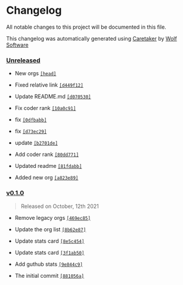 # Changelog

All notable changes to this project will be documented in this file.


This changelog was automatically generated using [Caretaker](https://github.com/DevelopersToolbox/caretaker) by [Wolf Software](https://github.com/WolfSoftware)

### [Unreleased](https://github.com/TGWolf/TGWolf/compare/v0.1.1...HEAD)

- New orgs [`[head]`](https://github.com/TGWolf/TGWolf/commit/)

- Fixed relative link [`[d449f12]`](https://github.com/TGWolf/TGWolf/commit/d449f12709127a4a70206bcedc77d06d7dfbaa19)

- Update README.md [`[d070530]`](https://github.com/TGWolf/TGWolf/commit/d070530fbcfe62a4e5f4b6f98968075427697faa)

- Fix coder rank [`[10a0c91]`](https://github.com/TGWolf/TGWolf/commit/10a0c91359f18bb540a16d93e81d1bd813601873)

- fix [`[0dfbabb]`](https://github.com/TGWolf/TGWolf/commit/0dfbabb5788673a02a852fed2561b368549c5d51)

- fix [`[d73ec29]`](https://github.com/TGWolf/TGWolf/commit/d73ec29bc105155b8c8eae264745d9ea1209011a)

- update [`[b2701de]`](https://github.com/TGWolf/TGWolf/commit/b2701dedb4b60b84b5ab51a9df94923c5a2123b9)

- Add coder rank [`[80dd771]`](https://github.com/TGWolf/TGWolf/commit/80dd771342a2fc3f9ce95a53ee5f469f17f81a40)

- Updated readme [`[81fdabb]`](https://github.com/TGWolf/TGWolf/commit/81fdabb06c8bab7176b82cf6a1263b2ddff47710)

- Added new org [`[a823e89]`](https://github.com/TGWolf/TGWolf/commit/a823e89e1a65baa993d2b6422774af929971295b)

### [v0.1.0](https://github.com/TGWolf/TGWolf/releases/v0.1.0)

> Released on October, 12th 2021

- Remove legacy orgs [`[469ec85]`](https://github.com/TGWolf/TGWolf/commit/469ec856436b9df022aeeeb4c350ff476b068412)

- Update the org list [`[8b62e87]`](https://github.com/TGWolf/TGWolf/commit/8b62e87e26744bbab958ab8c5407e3a6e64db7ec)

- Update stats card [`[8e5c454]`](https://github.com/TGWolf/TGWolf/commit/8e5c454ea42ec275ced06d83a50eccaa45039180)

- Update stats card [`[3f1ab50]`](https://github.com/TGWolf/TGWolf/commit/3f1ab50aa3b82a80382340137b23bda70d59e648)

- Add guthub stats [`[9e844c9]`](https://github.com/TGWolf/TGWolf/commit/9e844c99c0d5d5146bfbc466cd61877b3cf0b369)

- The initial commit [`[881056a]`](https://github.com/TGWolf/TGWolf/commit/881056a962ed3188328570ea0d681dfa8550e623)

